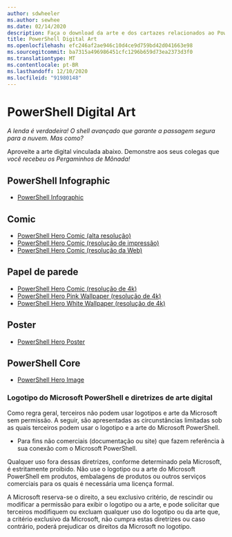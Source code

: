 ```yaml
---
author: sdwheeler
ms.author: sewhee
ms.date: 02/14/2020
description: Faça o download da arte e dos cartazes relacionados ao PowerShell
title: PowerShell Digital Art
ms.openlocfilehash: efc246af2ae946c10d4ce9d759bd42d041663e98
ms.sourcegitcommit: ba7315a496986451cfc1296b659d73ea2373d3f0
ms.translationtype: MT
ms.contentlocale: pt-BR
ms.lasthandoff: 12/10/2020
ms.locfileid: "91980148"
---
```

# <a name="powershell-digital-art"></a>PowerShell Digital Art

*A lenda é verdadeira! O shell avançado que garante a passagem segura para a nuvem. Mas como?*

Aproveite a arte digital vinculada abaixo. Demonstre aos seus colegas que *você recebeu os Pergaminhos de Mônada!*

## <a name="powershell-infographic"></a>PowerShell Infographic

- [PowerShell Infographic](https://github.com/MicrosoftDocs/PowerShell-Docs/blob/staging/assets/PowerShell_7_Infographic.pdf)

## <a name="comic"></a>Comic

- [PowerShell Hero Comic (alta resolução)](https://aka.ms/powershellherocomic_highres)
- [PowerShell Hero Comic (resolução de impressão)](https://aka.ms/powershellherocomic_print)
- [PowerShell Hero Comic (resolução da Web)](https://aka.ms/powershellherocomic_web)

## <a name="wallpaper"></a>Papel de parede

- [PowerShell Hero Comic (resolução de 4k)](https://aka.ms/powershellherowallpaper)
- [PowerShell Hero Pink Wallpaper (resolução de 4k)](https://aka.ms/powershellherowallpaper1)
- [PowerShell Hero White Wallpaper (resolução de 4k)](https://aka.ms/powershellherowallpaper2)

## <a name="poster"></a>Poster

- [PowerShell Hero Poster](https://aka.ms/powershellheroposter)

## <a name="powershell-hero"></a>PowerShell Core

- [PowerShell Hero Image](https://aka.ms/powershellhero)

### <a name="microsoft-powershell-logo-and-digital-art-guidelines"></a>Logotipo do Microsoft PowerShell e diretrizes de arte digital

Como regra geral, terceiros não podem usar logotipos e arte da Microsoft sem permissão. A seguir, são apresentadas as circunstâncias limitadas sob as quais terceiros podem usar o logotipo e a arte do Microsoft PowerShell.

- Para fins não comerciais (documentação ou site) que fazem referência à sua conexão com o Microsoft PowerShell.

Qualquer uso fora dessas diretrizes, conforme determinado pela Microsoft, é estritamente proibido. Não use o logotipo ou a arte do Microsoft PowerShell em produtos, embalagens de produtos ou outros serviços comerciais para os quais é necessária uma licença formal.

A Microsoft reserva-se o direito, a seu exclusivo critério, de rescindir ou modificar a permissão para exibir o logotipo ou a arte, e pode solicitar que terceiros modifiquem ou excluam qualquer uso do logotipo ou da arte que, a critério exclusivo da Microsoft, não cumpra estas diretrizes ou caso contrário, poderá prejudicar os direitos da Microsoft no logotipo.
